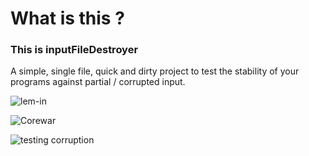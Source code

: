 # What is this ?
### This is inputFileDestroyer
A simple, single file, quick and dirty project to test the stability of your programs against partial / corrupted input.

![lem-in](https://i.imgur.com/kDvDdXE.png)

![Corewar](https://i.imgur.com/YLBnQje.png)

![testing corruption](https://i.imgur.com/iuUeEvs.png)
